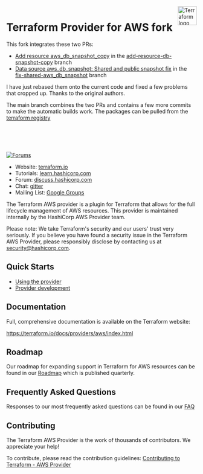 <a href="https://terraform.io">
    <img src=".github/terraform_logo.svg" alt="Terraform logo" title="Terraform" align="right" height="50" />
</a>

# Terraform Provider for AWS fork

This fork integrates these two PRs:

- [Add resource aws_db_snapshot_copy](https://github.com/hashicorp/terraform-provider-aws/pull/9886) in the [add-resource-db-snapshot-copy](https://github.com/Gregy/terraform-provider-aws/tree/add-resource-db-snapshot-copy) branch
- [Data source aws_db_snapshot: Shared and public snapshot fix](https://github.com/hashicorp/terraform-provider-aws/pull/5767) in the [fix-shared-aws_db_snapshot](https://github.com/Gregy/terraform-provider-aws/tree/fix-shared-aws_db_snapshot) branch


I have just rebased them onto the current code and fixed a few problems that cropped up. Thanks to the original authors.

The main branch combines the two PRs and contains a few more commits to make the automatic builds work. The packages can be pulled from the [terraform registry](https://registry.terraform.io/providers/Gregy/aws/)

\
\
\
\
[![Forums][discuss-badge]][discuss]

[discuss-badge]: https://img.shields.io/badge/discuss-terraform--aws-623CE4.svg?style=flat
[discuss]: https://discuss.hashicorp.com/c/terraform-providers/tf-aws/

- Website: [terraform.io](https://terraform.io)
- Tutorials: [learn.hashicorp.com](https://learn.hashicorp.com/terraform?track=getting-started#getting-started)
- Forum: [discuss.hashicorp.com](https://discuss.hashicorp.com/c/terraform-providers/tf-aws/)
- Chat: [gitter](https://gitter.im/hashicorp-terraform/Lobby)
- Mailing List: [Google Groups](http://groups.google.com/group/terraform-tool)

The Terraform AWS provider is a plugin for Terraform that allows for the full lifecycle management of AWS resources.
This provider is maintained internally by the HashiCorp AWS Provider team.

Please note: We take Terraform's security and our users' trust very seriously. If you believe you have found a security issue in the Terraform AWS Provider, please responsibly disclose by contacting us at security@hashicorp.com.

## Quick Starts

- [Using the provider](https://registry.terraform.io/providers/hashicorp/aws/latest/docs)
- [Provider development](docs/contributing)

## Documentation

Full, comprehensive documentation is available on the Terraform website:

https://terraform.io/docs/providers/aws/index.html

## Roadmap

Our roadmap for expanding support in Terraform for AWS resources can be found in our [Roadmap](ROADMAP.md) which is published quarterly.

## Frequently Asked Questions

Responses to our most frequently asked questions can be found in our [FAQ](docs/contributing/faq.md )

## Contributing

The Terraform AWS Provider is the work of thousands of contributors. We appreciate your help!

To contribute, please read the contribution guidelines: [Contributing to Terraform - AWS Provider](docs/contributing)
